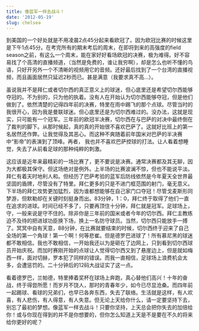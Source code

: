 ```yaml
---
title: 像蓝军一样去战斗！
date: '2012-05-19'
slug: chelsea
---
```

到美国的一个好处就是不用凌晨2点45分起来看欧冠了。因为欧冠比赛的时候这里是下午1点45分。在考完所有的期末考后的周末，在即将到来的高强度的field season之前，有这么一个周末，能在家好好看场欧冠的决赛，极为难得。好不容易找了个高清的直播频道，（当然是免费的，谁让我穷啊），却是怎么也听不懂的鸟语，只好开另外一个不清晰的视频用它的音频。还好最后找到了一个台湾的直播视频，而且画面居然只延迟2秒而已。甚是满意（我要求真不高…）。

虽说我并不是拜仁或者切尔西的真正意义上的球迷，但心底里还是希望切尔西能够夺冠的。不为别的，只为他的执着。没有人在开始认为切尔西能够夺冠，但是他们做到了。依然清楚的记得四年前的决赛，特里在雨中踢飞的那个点球。尽管当时的我很开心，因为我是曼联球迷。但心底里还是为切尔西难过的。没办法，这就是现实，只可能有一个冠军。三年前的欧冠半决赛，切尔西在与巴萨的对决中最终倒在了裁判的脚下。从那时候起，真的真的开始很不喜欢巴萨了。这就好比班上的第一名居然还作弊。让我觉得及其恶心。而这种不爽随着前年国米对巴萨的半决赛中“影帝”的表演到了顶峰。再者， 我也并不喜欢巴萨控球的打法。让人看着想睡觉，失去了从前看足球的那种纯粹的刺激。

这应该是近年来最精彩的一场比赛了，更不要说是决赛。通常决赛都及其无聊，因为大都极其保守。但这场绝对是例外。上半场的比赛波澜不惊，但也不能说平淡。拜仁有着天时地利人和。但经历了巴萨考验的蓝军后防线依然是今年夏天全世界最坚固的盾牌，尽管没有了特里。拜仁更多的只是不进门框范围的射门，毫无意义。下半场的拜仁攻势更加猛烈，因为谁都想能够在自己家门口夺冠！尽管戈麦斯形同梦游，但默勒却在关键时刻挺身而出。83分钟，1：0，拜仁终于取得了他们一直在追求的进球。时间已经不多了，只要再顶住十分钟，拜仁就是冠军。足球场上，守，一般来说是守不住的。除非你是三年前的国米或者今年的切尔西。拜仁主教练迫不及待的把进球功臣换下场，换上一名防守球员。当然，切尔西只能放手一搏了。冥冥中自有天意，88分钟，在比赛就要结束的时候，切尔西终于迎来了自己全场的第一个角球！第一个啊！何等悲崔。但是德罗巴进球了！所有慕尼黑的球迷都不敢相信。我也不敢相信，一开始我还以为是砸在了边网上，只到看到切尔西球员开始庆祝。而加时赛刚开始的点球让人觉得切尔西又到了悬崖边上，但是就如梅西一样，面对切赫，罗本犯了同样的错误。而我一直相信，足球场上浪费机会太多，会遭惩罚的。二十分钟后的12码大战证实了这一点。

看着德罗巴，兰帕德，特里捧着奖杯在球场上奔跑，真心替他们高兴！十年的奋战，终于得尝所愿！而岁月不饶人，那时的青春年少，如今已尽显沧桑。而四年前一起踢球、看球的兄弟们，也早已各奔东西，失去了联络。生活就是这样，有人欢喜，有人悲伤，有人得意，有人失意。但无论上天给你什么，请一定要坚持下去，别忘了最初的梦想。像蓝军一样去战斗！只要你坚持，上天总会把你失去的加倍给你！或与你现在得到的并不是你想要的，但你怎么知道上天是不是要在不久的将来给你更好的呢？
